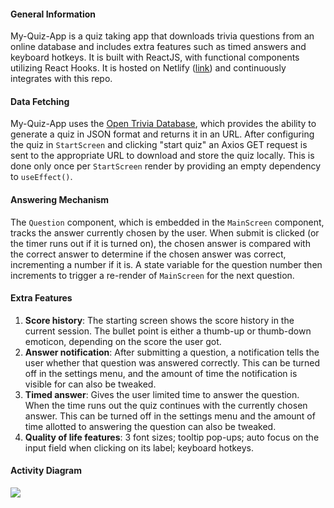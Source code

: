 #### General Information

My-Quiz-App is a quiz taking app that downloads trivia questions from an online database and includes extra features such as timed answers and keyboard hotkeys. It is built with ReactJS, with functional components utilizing React Hooks. It is hosted on Netlify ([link](my-quiz-app-by-mingrui.netlify.app)) and continuously integrates with this repo.

#### Data Fetching

My-Quiz-App uses the [Open Trivia Database](https://opentdb.com), which provides the ability to generate a quiz in JSON format and returns it in an URL. After configuring the quiz in `StartScreen` and clicking "start quiz" an Axios GET request is sent to the appropriate URL to download and store the quiz locally. This is done  only once per `StartScreen` render by providing an empty dependency to `useEffect()`.

#### Answering Mechanism 

The `Question` component, which is embedded in the `MainScreen` component, tracks the answer currently chosen by the user. When submit is clicked (or the timer runs out if it is turned on), the chosen answer is compared with the correct answer to determine if the chosen answer was correct, incrementing a number if it is. A state variable for the question number then increments to trigger a re-render of `MainScreen` for the next question.

#### Extra Features

1. **Score history**: The starting screen shows the score history in the current session. The bullet point is either a thumb-up or thumb-down emoticon, depending on the score the user got.
2. **Answer notification**: After submitting a question, a notification tells the user whether that question was answered correctly. This can be turned off in the settings menu, and the amount of time the notification is visible for can also be tweaked. 
3. **Timed answer**: Gives the user limited time to answer the question. When the time runs out the quiz continues with the currently chosen answer. This can be turned off in the settings menu and the amount of time allotted to answering the question can also be tweaked.
4. **Quality of life features**: 3 font sizes; tooltip pop-ups; auto focus on the input field when clicking on its label; keyboard hotkeys.

#### Activity Diagram
![](https://imgur.com/TbQsC0c.jpg)
